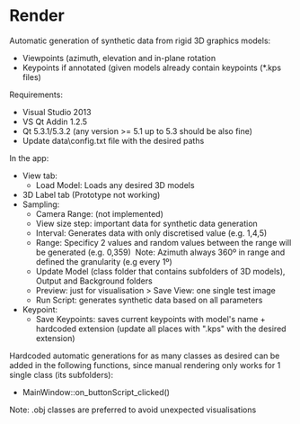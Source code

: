 # Render
Automatic generation of synthetic data from rigid 3D graphics models:
- Viewpoints (azimuth, elevation and in-plane rotation
- Keypoints if annotated (given models already contain keypoints (*.kps files)

Requirements:
- Visual Studio 2013
- VS Qt Addin 1.2.5
- Qt 5.3.1/5.3.2 (any version >= 5.1 up to 5.3 should be also fine)
- Update data\config.txt file with the desired paths

In the app:
- View tab:
  - Load Model: Loads any desired 3D models
- 3D Label tab (Prototype not working)
- Sampling: 
  - Camera Range: (not implemented)
  - View size step: important data for synthetic data generation
  - Interval: Generates data with only discretised value (e.g. 1,4,5)
  - Range: Specificy 2 values and random values between the range will be generated (e.g. 0,359)  Note: Azimuth always 360º in range and defined the granularity (e.g every 1º)
  - Update Model (class folder that contains subfolders of 3D models), Output and Background folders
  - Preview: just for visualisation > Save View: one single test image
  - Run Script: generates synthetic data based on all parameters
- Keypoint: 
  - Save Keypoints: saves current keypoints with model's name + hardcoded extension (update all places with ".kps" with the desired extension)
  
Hardcoded automatic generations for as many classes as desired can be added in the following functions, since manual rendering only works for 1 single class (its subfolders):
- MainWindow::on_buttonScript_clicked()

Note: .obj classes are preferred to avoid unexpected visualisations
